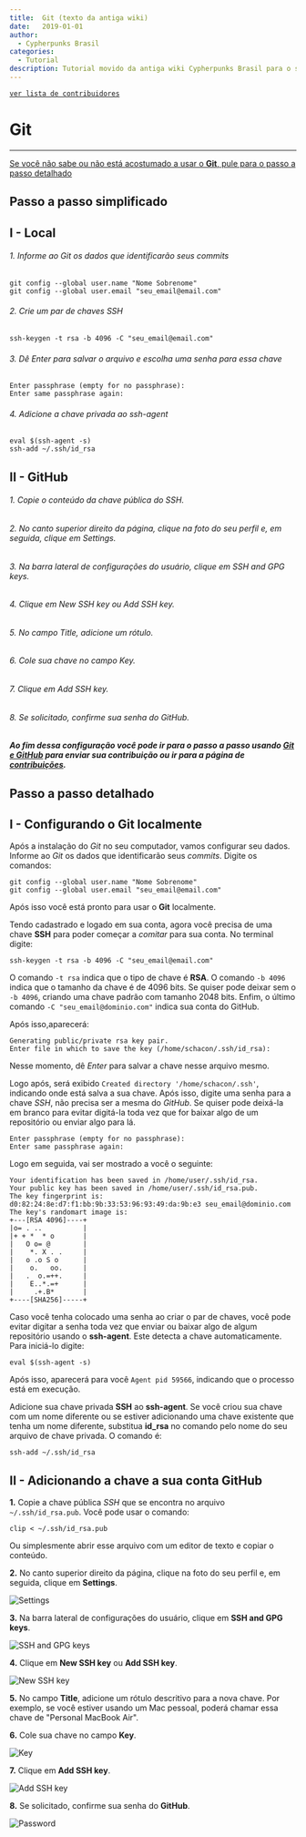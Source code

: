 ```yaml
---
title:  Git (texto da antiga wiki)
date:   2019-01-01
author:
  - Cypherpunks Brasil
categories:
  - Tutorial
description: Tutorial movido da antiga wiki Cypherpunks Brasil para o site.
---
```


[```ver lista de contribuidores```](/about/#contribuidores)

# Git
---

[Se você não sabe ou não está acostumado a usar o **Git**, pule para o passo a passo detalhado](#passo-a-passo-detalhado)

## Passo a passo simplificado

## I - Local

###### 1. Informe ao _Git_ os dados que identificarão seus _commits_
```
git config --global user.name "Nome Sobrenome"
git config --global user.email "seu_email@email.com"
```

###### 2. Crie um par de chaves _SSH_
```
ssh-keygen -t rsa -b 4096 -C "seu_email@email.com"
```

###### 3. Dê _Enter_ para salvar o arquivo e escolha uma senha para essa chave
```
Enter passphrase (empty for no passphrase):
Enter same passphrase again:
```

###### 4. Adicione a chave privada ao _ssh-agent_
```
eval $(ssh-agent -s)
ssh-add ~/.ssh/id_rsa
```

## II - GitHub

###### 1. Copie o conteúdo da chave pública do _SSH_.

###### 2.  No canto superior direito da página, clique na foto do seu perfil e, em seguida, clique em _Settings_.

###### 3. Na barra lateral de configurações do usuário, clique em _SSH and GPG keys_.

###### 4. Clique em _New SSH key_ ou _Add SSH key_.

###### 5. No campo _Title_, adicione um rótulo.

###### 6. Cole sua chave no campo _Key_.

###### 7. Clique em _Add SSH key_.

###### 8. Se solicitado, confirme sua senha do GitHub.

##### Ao fim dessa configuração você pode ir para o passo a passo usando [Git e GitHub] para enviar sua contribuição ou ir para a página de [contribuições].

## Passo a passo detalhado

## I - Configurando o Git localmente

Após a instalação do _Git_ no seu computador, vamos configurar seu dados. Informe ao _Git_ os dados que identificarão seus _commits_. Digite os comandos:

```
git config --global user.name "Nome Sobrenome"
git config --global user.email "seu_email@email.com"
```

Após isso você está pronto para usar o **Git** localmente.

Tendo cadastrado e logado em sua conta, agora você precisa de uma chave **SSH** para poder começar a _comitar_ para sua conta. No terminal digite:

```
ssh-keygen -t rsa -b 4096 -C "seu_email@email.com"
```

O comando ```-t rsa``` indica que o tipo de chave é **RSA**. O comando ```-b 4096``` indica que o tamanho da chave é de 4096 bits. Se quiser pode deixar sem o ```-b 4096```, criando uma chave padrão com tamanho 2048 bits. Enfim, o último comando ```-C "seu_email@dominio.com"``` indica sua conta do GitHub.

Após isso,aparecerá:
```
Generating public/private rsa key pair.
Enter file in which to save the key (/home/schacon/.ssh/id_rsa):
```
Nesse momento, dê _Enter_ para salvar a chave nesse arquivo mesmo.

Logo após, será exibido ```Created directory '/home/schacon/.ssh'```, indicando onde está salva a sua chave. Após isso, digite uma senha para a chave _SSH_, não precisa ser a mesma do _GitHub_. Se quiser pode deixá-la em branco para evitar digitá-la toda vez que for baixar algo de um repositório ou enviar algo para lá.
```
Enter passphrase (empty for no passphrase):
Enter same passphrase again:
```

Logo em seguida, vai ser mostrado a você o seguinte:
```
Your identification has been saved in /home/user/.ssh/id_rsa.
Your public key has been saved in /home/user/.ssh/id_rsa.pub.
The key fingerprint is:
d0:82:24:8e:d7:f1:bb:9b:33:53:96:93:49:da:9b:e3 seu_email@dominio.com
The key's randomart image is:
+---[RSA 4096]----+
|o= . ..          |
|+ + *  * o       |
|   O o= @        |
|    *. X . .     |
|   o .o S o      |
|    o.   oo.     |
|   .  o.=++.     |
|    E..*.=+      |
|     .+.B*       |
+----[SHA256]-----+
```

Caso você tenha colocado uma senha ao criar o par de chaves, você pode evitar digitar a senha toda vez que enviar ou baixar algo de algum repositório usando o **ssh-agent**. Este detecta a chave automaticamente. Para iniciá-lo digite:
```
eval $(ssh-agent -s)
```
Após isso, aparecerá para você ```Agent pid 59566```, indicando que o processo está em execução.

Adicione sua chave privada **SSH** ao **ssh-agent**. Se você criou sua chave com um nome diferente ou se estiver adicionando uma chave existente que tenha um nome diferente, substitua **id_rsa** no comando pelo nome do seu arquivo de chave privada. O comando é:
```
ssh-add ~/.ssh/id_rsa
```

## II - Adicionando a chave a sua conta GitHub

**1.** Copie a chave pública _SSH_ que se encontra no arquivo ```~/.ssh/id_rsa.pub```. Você pode usar o comando:
```
clip < ~/.ssh/id_rsa.pub
```
Ou simplesmente abrir esse arquivo com um editor de texto e copiar o conteúdo.

**2.** No canto superior direito da página, clique na foto do seu perfil e, em seguida, clique em **Settings**.

![Settings](../stuff/git-01.png)

**3.** Na barra lateral de configurações do usuário, clique em **SSH and GPG keys**.

![SSH and GPG keys](../stuff/git-02.png)

**4.** Clique em **New SSH key** ou **Add SSH key**.

![New SSH key](../stuff/git-03.png)

**5.** No campo **Title**, adicione um rótulo descritivo para a nova chave. Por exemplo, se você estiver usando um Mac pessoal, poderá chamar essa chave de "Personal MacBook Air".

**6.** Cole sua chave no campo **Key**.

![Key](../stuff/git-04.png)

**7.** Clique em **Add SSH key**.

![Add SSH key](../stuff/git-05.png)

**8.** Se solicitado, confirme sua senha do **GitHub**.

![Password](../stuff/git-06.png)


[contribuições]: /documentos/contribuir-cypherpunksbr/  
[Git e GitHub]: /documentos/wiki-gitgithub/  
